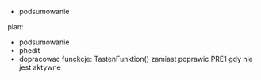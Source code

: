 - podsumowanie



plan:
- podsumowanie
- phedit
- dopracowac funckcje: TastenFunktion() zamiast 
poprawic PRE1 gdy nie jest aktywne
